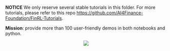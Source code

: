**NOTICE**
We only reserve several stable tutorials in this folder. For more tutorials, please refer to this repo https://github.com/AI4Finance-Foundation/FinRL-Tutorials.

**Mission**: provide more than 100 user-friendly demos in both notebooks and python.

<div align="center">
<img align="center" src=https://github.com/AI4Finance-Foundation/FinRL-Meta/blob/master/figs/FinRL-Meta_Tutorials.png>
</div>

